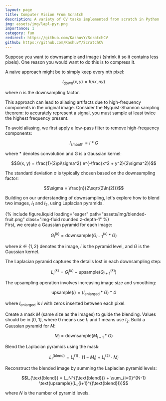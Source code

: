 ```yaml
---
layout: page
title: Computer Vision From Scratch
description: A variety of CV tasks implemented from scratch in Python
img: assets/img/lapl-pyr.png
importance: 1
category: fun
redirect: https://github.com/KashuvY/ScratchCV
github: https://github.com/KashuvY/ScratchCV
---
```

Suppose you want to downsample and image $I$ (shrink it so it contains less pixels). One reason you would want to do this is to compress it.

A naive approach might be to simply keep every nth pixel:

$$I_{\text{down}}(x,y) = I(nx, ny)$$

where n is the downsampling factor.

This approach can lead to aliasing artifacts due to high-frequency components in the original image. Consider the Nyquist-Shannon sampling theorem: to accurately represent a signal, you must sample at least twice the highest frequency present.

To avoid aliasing, we first apply a low-pass filter to remove high-frequency components:

$$I_{\text{smooth}} = I * G$$

where * denotes convolution and G is a Gaussian kernel:

$$G(x, y) = \frac{1}{2\pi\sigma^2} e^{-\frac{x^2 + y^2}{2\sigma^2}}$$

The standard deviation σ is typically chosen based on the downsampling factor:

$$\sigma = \frac{n}{2\sqrt{2\ln(2)}}$$


Building on our understanding of downsampling, let's explore how to blend two images, $I_1$ and $I_2$, using Laplacian pyramids.
<div class="row mt-3">
    <div class="col-sm mt-3 mt-md-0">
        {% include figure.liquid loading="eager" path="assets/img/blended-fruit.png" class="img-fluid rounded z-depth-1" %}
    </div>
</div>
First, we create a Gaussian pyramid for each image:

$$G_i^{(k)} = \text{downsample}(G_{i-1}^{(k)} * G)$$

where $k \in \{1,2\}$ denotes the image, $i$ is the pyramid level, and $G$ is the Gaussian kernel.

The Laplacian pyramid captures the details lost in each downsampling step:

$$L_i^{(k)} = G_i^{(k)} - \text{upsample}(G_{i+1}^{(k)})$$

The upsampling operation involves increasing image size and smoothing:

$$\text{upsample}(I) = (I_{\text{enlarged}} * G) * 4$$

where $I_{\text{enlarged}}$ is $I$ with zeros inserted between each pixel.

Create a mask $M$ (same size as the images) to guide the blending. Values should be in [0, 1], where 0 means use $I_1$ and 1 means use $I_2$. Build a Gaussian pyramid for $M$:

$$M_i = \text{downsample}(M_{i-1} * G)$$

Blend the Laplacian pyramids using the mask:

$$L_i^{(\text{blend})} = L_i^{(1)} \cdot (1 - M_i) + L_i^{(2)} \cdot M_i$$

Reconstruct the blended image by summing the Laplacian pyramid levels:

$$I_{\text{blend}} = L_N^{(\text{blend})} + \sum_{i=0}^{N-1} \text{upsample}(L_{i+1}^{(\text{blend})})$$

where $N$ is the number of pyramid levels.
